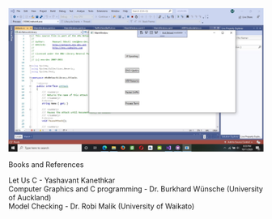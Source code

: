  ![Test](https://github.com/mosesnova/Hound-of-the-Baskerville/blob/main/hound.jpg)
 
 
 Books and References
 
 Let Us C - Yashavant Kanethkar <br />
 Computer Graphics and C programming - Dr. Burkhard Wünsche (University of Auckland) <br />
 Model Checking - Dr. Robi Malik (University of Waikato)
